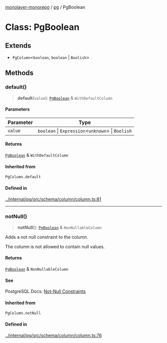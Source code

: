 [monolayer-monorepo](../../index.md) / [pg](../index.md) / PgBoolean

# Class: PgBoolean

## Extends

- `PgColumn`\<`boolean`, `boolean` \| `Boolish`\>

## Methods

### default()

> **default**(`value`): [`PgBoolean`](PgBoolean.md) & `WithDefaultColumn`

#### Parameters

| Parameter | Type |
| ------ | ------ |
| `value` | `boolean` \| `Expression`\<`unknown`\> \| `Boolish` |

#### Returns

[`PgBoolean`](PgBoolean.md) & `WithDefaultColumn`

#### Inherited from

`PgColumn.default`

#### Defined in

[../internal/pg/src/schema/column/column.ts:81](https://github.com/dunkelbraun/monolayer/blob/6bdf3be3c6969418f99f4a76945aeb545cab66bd/internal/pg/src/schema/column/column.ts#L81)

***

### notNull()

> **notNull**(): [`PgBoolean`](PgBoolean.md) & `NonNullableColumn`

Adds a not null constraint to the column.

The column is not allowed to contain null values.

#### Returns

[`PgBoolean`](PgBoolean.md) & `NonNullableColumn`

#### See

PostgreSQL Docs: [Not-Null Constraints](https://www.postgresql.org/docs/current/ddl-constraints.html#DDL-CONSTRAINTS-NOT-NULL)

#### Inherited from

`PgColumn.notNull`

#### Defined in

[../internal/pg/src/schema/column/column.ts:76](https://github.com/dunkelbraun/monolayer/blob/6bdf3be3c6969418f99f4a76945aeb545cab66bd/internal/pg/src/schema/column/column.ts#L76)

